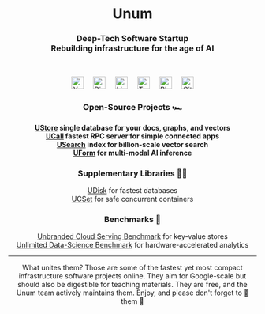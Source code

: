 <h1 align="center">Unum</h1>
<h3 align="center">
Deep-Tech Software Startup<br/>
Rebuilding infrastructure for the age of AI
</h3>
<br/>

<p align="center">
<a href="https://www.youtube.com/watch?v=ybWeUf_hC7o"><img height="25" src="https://github.com/unum-cloud/.github/raw/main/assets/icons/youtube.svg" alt="Youtube"></a>
&nbsp;&nbsp;&nbsp;
<a href="https://discord.gg/4mxGrenbNt"><img height="25" src="https://github.com/unum-cloud/.github/raw/main/assets/icons/discord.svg" alt="Discord"></a>
&nbsp;&nbsp;&nbsp;
<a href="https://www.linkedin.com/company/unum-cloud/"><img height="25" src="https://github.com/unum-cloud/.github/raw/main/assets/icons/linkedin.svg" alt="LinkedIn"></a>
&nbsp;&nbsp;&nbsp;
<a href="https://twitter.com/unum_cloud"><img height="25" src="https://github.com/unum-cloud/.github/raw/main/assets/icons/twitter.svg" alt="Twitter"></a>
&nbsp;&nbsp;&nbsp;
<a href="https://unum.cloud/blog"><img height="25" src="https://github.com/unum-cloud/.github/raw/main/assets/icons/blog.svg" alt="Blog"></a>
&nbsp;&nbsp;&nbsp;
<a href="https://github.com/unum-cloud/ukv"><img height="25" src="https://github.com/unum-cloud/.github/raw/main/assets/icons/github.svg" alt="GitHub"></a>
</p>

<h3 align="center">Open-Source Projects 🏎️</h3>

<b> 
<p align="center">
<a href="https://github.com/unum-cloud/ustore">UStore</a> single database for your docs, graphs, and vectors<br/>
<a href="https://github.com/unum-cloud/ucall">UCall</a> fastest RPC server for simple connected apps<br/>
<a href="https://github.com/unum-cloud/usearch">USearch</a> index for billion-scale vector search<br/>
<a href="https://github.com/unum-cloud/uform">UForm</a> for multi-modal AI inference<br/>
</p>
</b>

<h3 align="center">Supplementary Libraries 👩‍💻</h3>

<p align="center">
<a href="https://github.com/unum-cloud/udisk">UDisk</a> for fastest databases<br/>
<a href="https://github.com/unum-cloud/ucset">UCSet</a> for safe concurrent containers<br/>
</p>

<h3 align="center">Benchmarks 🍿</h3>

<p align="center">
<a href="https://github.com/unum-cloud/ucsb">Unbranded Cloud Serving Benchmark</a> for key-value stores<br/>
<a href="https://github.com/unum-cloud/udsb">Unlimited Data-Science Benchmark</a> for hardware-accelerated analytics<br/>
</p>


<hr>
<div align="center">
What unites them?
Those are some of the fastest yet most compact infrastructure software projects online.
They aim for Google-scale but should also be digestible for teaching materials.
They are free, and the Unum team actively maintains them.
Enjoy, and please don't forget to 🌟 them 🤗
</div>
